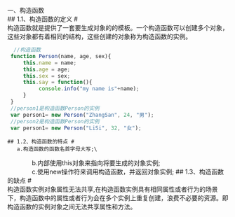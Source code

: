 一、构造函数   
    ## 1.1、构造函数的定义 #   
    构造函数就是提供了一套要生成对象的的模板。一个构造函数可以创建多个对象，这些对象都有着相同的结构，这些创建的对象称为构造函数的实例。
   ``` javascript
     //构造函数   
    function Person(name, age, sex){
        this.name = name;
        this.age = age;
        this.sex = sex;
        this.say = function(){
             console.info("my name is"+name);
        }
    }
	//person1是构造函数Person的实例
    var person1= new Person("ZhangSan", 24, "男");
	//person2是构造函数Person的实例
    var person1= new Person("LiSi", 32, "女");
   ``` 
    ## 1.2、构造函数的特点 #  
       a.构造函数的函数名首字母大写;\
　　　　b.内部使用this对象来指向将要生成的对象实例;\
　　　　c.使用new操作符来调用构造函数，并返回对象实例;
    ## 1.3、构造函数的缺点 #   
	    构造函数实例对象属性无法共享,在构造函数实例具有相同属性或者行为的场景下，构造函数中的属性或者行为会在多个实例上重复创建，浪费不必要的资源。即构造函数的实例对象之间无法共享属性和方法。
		
		
